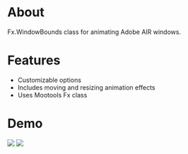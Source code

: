 # About #

Fx.WindowBounds class for animating Adobe AIR windows.

# Features #

  * Customizable options
  * Includes moving and resizing animation effects
  * Uses Mootools Fx class

# Demo #

[![](http://img.youtube.com/vi/e0AaCBnOX2E/default.jpg)](http://youtube.com/watch?v=e0AaCBnOX2E)
[![](http://img.youtube.com/vi/Fu1fPzgUwaU/default.jpg)](http://youtube.com/watch?v=Fu1fPzgUwaU)